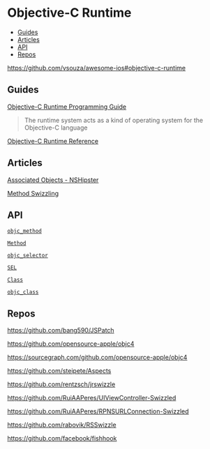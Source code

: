 <!-- #objc-runtime -->
<!-- omit in toc -->
# Objective-C Runtime

- [Guides](#guides)
- [Articles](#articles)
- [API](#api)
- [Repos](#repos)

<https://github.com/vsouza/awesome-ios#objective-c-runtime>

## Guides

[Objective-C Runtime Programming Guide](https://developer.apple.com/library/archive/documentation/Cocoa/Conceptual/ObjCRuntimeGuide/Introduction/Introduction.html#//apple_ref/doc/uid/TP40008048)

> The runtime system acts as a kind of operating system for the Objective-C language

[Objective-C Runtime Reference](https://developer.apple.com/documentation/objectivec/objective-c_runtime?language=objc)

## Articles

[Associated Objects - NSHipster](https://nshipster.com/associated-objects/)

[Method Swizzling](https://nshipster.com/method-swizzling/)

## API

[`objc_method`](https://sourcegraph.com/github.com/opensource-apple/objc4/-/blob/runtime/runtime.h#L1665:8-1665:19)

[`Method`](https://developer.apple.com/documentation/objectivec/method?language=objc)

[`objc_selector`](https://sourcegraph.com/search?q=repo:%5Egithub%5C.com/opensource-apple/objc4%24+objc_selector+type:symbol&patternType=literal)

[`SEL`](https://developer.apple.com/documentation/objectivec/sel?language=objc)

[`Class`](https://developer.apple.com/documentation/objectivec/class?language=occ)

[`objc_class`](https://sourcegraph.com/search?q=repo:%5Egithub%5C.com/opensource-apple/objc4%24+objc_class+type:symbol&patternType=literal)

## Repos

<https://github.com/bang590/JSPatch>

<https://github.com/opensource-apple/objc4>

<https://sourcegraph.com/github.com/opensource-apple/objc4>

<https://github.com/steipete/Aspects>

<https://github.com/rentzsch/jrswizzle>

<https://github.com/RuiAAPeres/UIViewController-Swizzled>

<https://github.com/RuiAAPeres/RPNSURLConnection-Swizzled>

<https://github.com/rabovik/RSSwizzle>

<https://github.com/facebook/fishhook>
